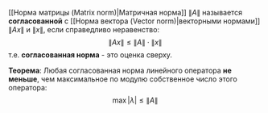 [[Норма матрицы (Matrix norm)|Матричная норма]] $\lVert A \rVert$ называется **согласованной** с [[Норма вектора (Vector norm)|векторными нормами]] $\lVert Ax \rVert$ и $\lVert x \rVert$, если справедливо неравенство:$$\lVert Ax \rVert \leq \lVert A \rVert \cdot \lVert x \rVert$$т.е. **согласованная норма** - это оценка сверху.

**Теорема**:
Любая согласованная норма линейного оператора **не меньше**, чем максимальное по модулю собственное число этого оператора:$$\max|\lambda| \leq \lVert A \rVert$$